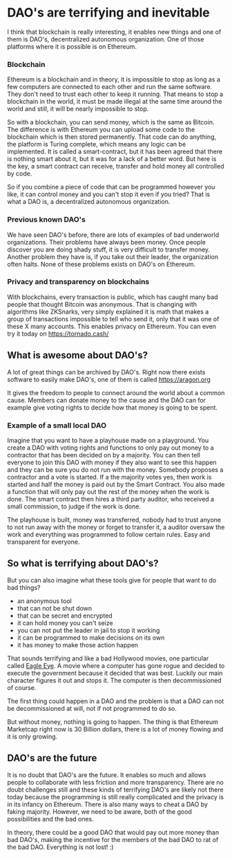 # DAO's are terrifying and inevitable

I think that blockchain is really interesting, it enables new things and one of them is DAO's, decentralized autonomous organization. One of those platforms where it is possible is on Ethereum.

### Blockchain

Ethereum is a blockchain and in theory, it is impossible to stop as long as a few computers are connected to each other and run the same software. They don't need to trust each other to keep it running. That means to stop a blockchain in the world, it must be made illegal at the same time around the world and still, it will be nearly impossible to stop.

So with a blockchain, you can send money, which is the same as Bitcoin. The difference is with Ethereum you can upload some code to the blockchain which is then stored permanently. That code can do anything, the platform is Turing complete, which means any logic can be implemented. It is called a smart-contract, but it has been agreed that there is nothing smart about it, but it was for a lack of a better word. But here is the key, a smart contract can receive, transfer and hold money all controlled by code.

So if you combine a piece of code that can be programmed however you like, it can control money and you can't stop it even if you tried?
That is what a DAO is, a decentralized autonomous organization. 

### Previous known DAO's

We have seen DAO's before, there are lots of examples of bad underworld organizations. Their problems have always been money. Once people discover you are doing shady stuff, it is very difficult to transfer money. Another problem they have is, if you take out their leader, the organization often halts. None of these problems exists on DAO's on Ethereum.

### Privacy and transparency on blockchains

With blockchains, every transaction is public, which has caught many bad people that thought Bitcoin was anonymous. That is changing with algorithms like ZKSnarks, very simply explained it is math that makes a group of transactions impossible to tell who send it, only that it was one of these X many accounts. This enables privacy on Ethereum. You can even try it today on https://tornado.cash/

## What is awesome about DAO's?

A lot of great things can be archived by DAO's. Right now there exists software to easily make DAO's, one of them is called https://aragon.org

It gives the freedom to people to connect around the world about a common cause. Members can donate money to the cause and the DAO can for example give voting rights to decide how that money is going to be spent.

### Example of a small local DAO

Imagine that you want to have a playhouse made on a playground. You create a DAO with voting rights and functions to only pay out money to a contractor that has been decided on by a majority. You can then tell everyone to join this DAO with money if they also want to see this happen and they can be sure you do not run with the money. Somebody proposes a contractor and a vote is started. If a the majority votes yes, then work is started and half the money is paid out by the Smart Contract. You also made a function that will only pay out the rest of the money when the work is done. The smart contract then hires a third party auditor, who received a small commission, to judge if the work is done. 

The playhouse is built, money was transferred, nobody had to trust anyone to not run away with the money or forget to transfer it, a auditor oversaw the work and everything was programmed to follow certain rules. Easy and transparent for everyone.

## So what is terrifying about DAO's?

But you can also imagine what these tools give for people that want to do bad things?

- an anonymous tool
- that can not be shut down
- that can be secret and encrypted
- it can hold money you can't seize
- you can not put the leader in jail to stop it working
- it can be programmed to make decisions on its own
- it has money to make those action happen

That sounds terrifying and like a bad Hollywood movies, one particular called [Eagle Eye](https://en.wikipedia.org/wiki/Eagle_Eye). A movie where a computer has gone rogue and decided to execute the government because it decided that was best. Luckily our main character figures it out and stops it. The computer is then decommissioned of course.

The first thing could happen in a DAO and the problem is that a DAO can not be decommissioned at will, not if not programmed to do so.

But without money, nothing is going to happen. The thing is that Ethereum Marketcap right now is 30 Billion dollars, there is a lot of money flowing and it is only growing.

## DAO's are the future

It is no doubt that DAO's are the future. It enables so much and allows people to collaborate with less friction and more transparency. There are no doubt challenges still and these kinds of terrifying DAO's are likely not there today because the programming is still really complicated and the privacy is in its infancy on Ethereum. There is also many ways to cheat a DAO by faking majority. However, we need to be aware, both of the good possibilities and the bad ones.

In theory, there could be a good DAO that would pay out more money than bad DAO's, making the incentive for the members of the bad DAO to rat of the bad DAO. Everything is not lost! :)